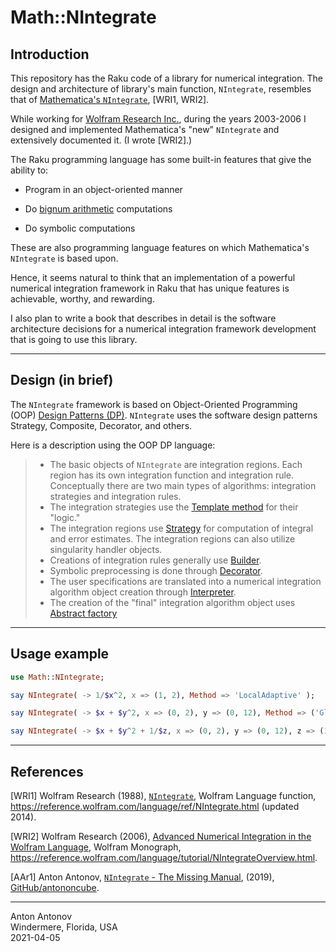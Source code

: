# Math::NIntegrate

## Introduction

This repository has the Raku code of a library for numerical integration.
The design and architecture of library's main function, `NIntegrate`, resembles that of 
[Mathematica's `NIntegrate`](https://reference.wolfram.com/language/ref/NIntegrate.html),
[WRI1, WRI2].

While working for 
[Wolfram Research Inc.](https://en.wikipedia.org/wiki/Wolfram_Research),
during the years 2003-2006 I designed and implemented Mathematica's "new" `NIntegrate` and extensively documented it. 
(I wrote [WRI2].)

The Raku programming language has some built-in features that give the ability to:

- Program in an object-oriented manner

- Do [bignum arithmetic](https://en.wikipedia.org/wiki/Arbitrary-precision_arithmetic) 
  computations

- Do symbolic computations

These are also programming language features on which Mathematica's `NIntegrate` is based upon.

Hence, it seems natural to think that an implementation of a powerful numerical integration
framework in Raku that has unique features is achievable, worthy, and rewarding.

I also plan to write a book that describes in detail is the software architecture decisions
for a numerical integration framework development that is going to use this library.

------

## Design (in brief)

The `NIntegrate` framework is based on Object-Oriented Programming (OOP)
[Design Patterns (DP)](https://en.wikipedia.org/wiki/Design_Patterns).
`NIntegrate` uses the software design patterns Strategy, Composite, Decorator, and others.
 
Here is a description using the OOP DP language: 

> - The basic objects of `NIntegrate` are integration regions. 
  Each region has its own integration function and integration rule.
> Conceptually there are two main types of algorithms: integration strategies and integration rules.
> - The integration strategies use the 
> [Template method](https://en.wikipedia.org/wiki/Template_method_pattern) 
> for their "logic." 
> - The integration regions use 
> [Strategy](https://en.wikipedia.org/wiki/Strategy_pattern) 
> for computation of integral and error estimates.
> The integration regions can also utilize singularity handler objects. 
> - Creations of integration rules generally use 
> [Builder](https://en.wikipedia.org/wiki/Builder_pattern).
> - Symbolic preprocessing is done through 
> [Decorator](https://en.wikipedia.org/wiki/Decorator_pattern).
> - The user specifications are translated into a numerical integration algorithm object 
> creation through
> [Interpreter](https://en.wikipedia.org/wiki/Interpreter_pattern).
> - The creation of the "final" integration algorithm object uses
> [Abstract factory](https://en.wikipedia.org/wiki/Abstract_factory_pattern)

------

## Usage example

```raku
use Math::NIntegrate;

say NIntegrate( -> 1/$x^2, x => (1, 2), Method => 'LocalAdaptive' );

say NIntegrate( -> $x + $y^2, x => (0, 2), y => (0, 12), Method => ('GlobalAdaptive' Method => ('GaussKronrod', Points => 5) );

say NIntegrate( -> $x + $y^2 + 1/$z, x => (0, 2), y => (0, 12), z => (1, 4), Method => 'AdaptiveMonteCarlo' )
```

------

## References

[WRI1]
Wolfram Research (1988), 
[`NIntegrate`](https://reference.wolfram.com/language/ref/NIntegrate.html), 
Wolfram Language function, 
https://reference.wolfram.com/language/ref/NIntegrate.html (updated 2014).

[WRI2]
Wolfram Research (2006), 
[Advanced Numerical Integration in the Wolfram Language](https://reference.wolfram.com/language/tutorial/NIntegrateOverview.html),
Wolfram Monograph,
https://reference.wolfram.com/language/tutorial/NIntegrateOverview.html.

[AAr1] 
Anton Antonov,
[`NIntegrate` - The Missing Manual](https://github.com/antononcube/NIntegrateTheMissingManual-book),
(2019),
[GitHub/antononcube](https://github.com/antononcube).

------
Anton Antonov   
Windermere, Florida, USA  
2021-04-05